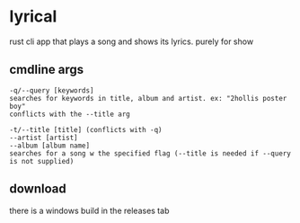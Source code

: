 # lyrical
rust cli app that plays a song and shows its lyrics. purely for show

## cmdline args
```
-q/--query [keywords]
searches for keywords in title, album and artist. ex: "2hollis poster boy" 
conflicts with the --title arg 

-t/--title [title] (conflicts with -q)
--artist [artist]
--album [album name]
searches for a song w the specified flag (--title is needed if --query is not supplied)
```

## download
there is a windows build in the releases tab